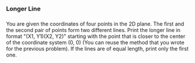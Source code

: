 ### Longer Line

### 

You are given the coordinates of four points in the 2D
plane. The first and the second pair of points form two different lines. Print
the longer line in format "(X1, Y1)(X2, Y2)" starting with the point
that is closer to the center of the coordinate system (0, 0) (You can reuse the
method that you wrote for the previous problem). If the lines are of equal
length, print only the first one.